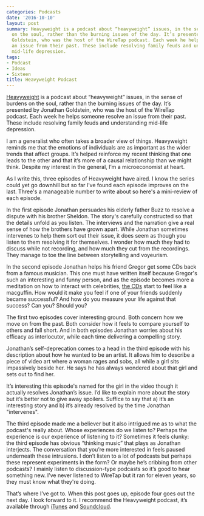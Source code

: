 ```yaml
---
categories: Podcasts
date: '2016-10-10'
layout: post
summary: Heavyweight is a podcast about “heavyweight” issues, in the sense of burdens
  on the soul, rather than the burning issues of the day. It’s presented by Jonathan
  Goldstein, who was the host of the WireTap podcast. Each week he helps someone resolve
  an issue from their past. These include resolving family feuds and understanding
  mid-life depression.
tags:
- Podcast
- Ideas
- Sixteen
title: Heavyweight Podcast
---
```


[Heavyweight](https://gimletmedia.com/show/heavyweight/about/) is a podcast about “heavyweight” issues, in the sense of burdens on the soul, rather than the burning issues of the day. It’s presented by Jonathan Goldstein, who was the host of the WireTap podcast. Each week he helps someone resolve an issue from their past. These include resolving family feuds and understanding mid-life depression.

I am a generalist who often takes a broader view of things. Heavyweight reminds me that the emotions of individuals are as important as the wider trends that affect groups. It’s helped reinforce my recent thinking that one leads to the other and that it’s more of a causal relationship than we might think. Despite my interest in the general, I’m a microeconomist at heart.

As I write this, three episodes of Heavyweight have aired. I know the series could yet go downhill but so far I’ve found each episode improves on the last. Three's a manageable number to write about so here's a mini-review of each episode.

In the first episode Jonathan persuades his elderly father Buzz to resolve a dispute with his brother Sheldon. The story's carefully constructed so that the details unfold as you listen. The interviews and the narration give a real sense of how the brothers have grown apart. While Jonathan sometimes intervenes to help them sort out their issue, it does seem as though you listen to them resolving it for themselves. I wonder how much they had to discuss while not recording, and how much they cut from the recordings. They manage to toe the line between storytelling and voyeurism.

In the second episode Jonathan helps his friend Gregor get some CDs back from a famous musician. This one must have written itself because Gregor's such an interesting and funny person, and as the episode becomes more a meditation on how to interact with celebrities, [the CDs](http://www.allmusic.com/album/sounds-of-the-south-4-cds-mw0000619631) start to feel like a macguffin. How would it make you feel if one of your friends suddenly became successful? And how do you measure your life against that success? Can you? Should you?

The first two episodes cover interesting ground. Both concern how we move on from the past. Both consider how it feels to compare yourself to others and fall short. And in both episodes Jonathan worries about his efficacy as interlocutor, while each time delivering a compelling story.

Jonathan’s self-deprecation comes to a head in the third episode with his description about how he wanted to be an artist. It allows him to describe a piece of video art where a woman rages and sobs, all while a girl sits impassively beside her. He says he has always wondered about that girl and sets out to find her.

It’s interesting this episode's named for the girl in the video though it actually resolves Jonathan’s issue. I’d like to explain more about the story but it’s better not to give away spoilers. Suffice to say that a) it’s an interesting story and b) it’s already resolved by the time Jonathan "intervenes".

The third episode made me a believer but it also intrigued me as to what the podcast's really about. Whose experiences do we listen to? Perhaps the experience is our experience of listening to it? Sometimes it feels clunky: the third episode has obvious “thinking music” that plays as Jonathan interjects. The conversation that you’re more interested in feels paused underneath these intrusions. I don’t listen to a lot of podcasts but perhaps these represent experiments in the form? Or maybe he’s cribbing from other podcasts? I mainly listen to discussion-type podcasts so it’s good to hear something new. I’ve never listened to WireTap but it ran for eleven years, so they must know what they're doing.

That’s where I’ve got to. When this post goes up, episode four goes out the next day. I look forward to it. I recommend the Heavyweight podcast, it’s available through [iTunes](https://itunes.apple.com/us/podcast/id1150800298) and [Soundcloud](https://soundcloud.com/heavyweightpodcast).